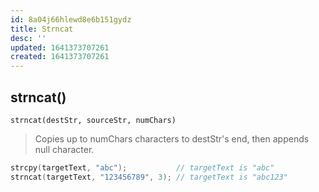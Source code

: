 ```yaml
---
id: 8a04j66hlewd8e6b151gydz
title: Strncat
desc: ''
updated: 1641373707261
created: 1641373707261
---
```



## strncat()

`strncat(destStr, sourceStr, numChars)`

> Copies up to numChars characters to destStr's end, then appends null character.	

```cpp
strcpy(targetText, "abc"); 			 // targetText is "abc"
strncat(targetText, "123456789", 3); // targetText is "abc123"
```

